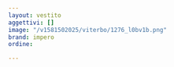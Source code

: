 ```yaml
---
layout: vestito
aggettivi: []
image: "/v1581502025/viterbo/1276_l0bv1b.png"
brand: impero
ordine: 

---
```

